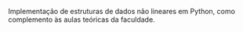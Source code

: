 Implementação de estruturas de dados não lineares em Python, como complemento às aulas teóricas da faculdade.